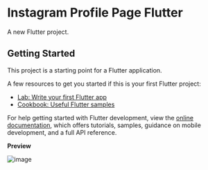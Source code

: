 # Instagram Profile Page Flutter

A new Flutter project.

## Getting Started

This project is a starting point for a Flutter application.

A few resources to get you started if this is your first Flutter project:

- [Lab: Write your first Flutter app](https://docs.flutter.dev/get-started/codelab)
- [Cookbook: Useful Flutter samples](https://docs.flutter.dev/cookbook)

For help getting started with Flutter development, view the
[online documentation](https://docs.flutter.dev/), which offers tutorials,
samples, guidance on mobile development, and a full API reference.


**Preview**

![image](https://github.com/PYRONstar/Instagram-Profile-Page-Flutter/assets/61857525/2d5c96fd-03e7-4120-bd18-493269bab42c)
